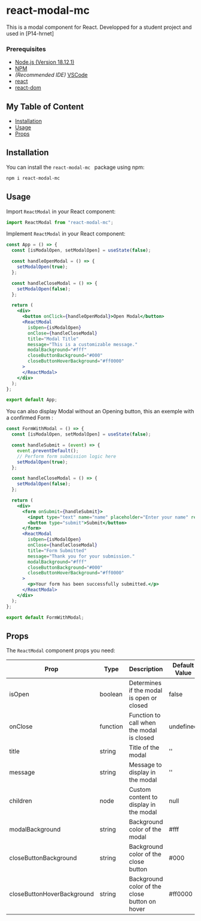 
# react-modal-mc 

This is a modal component for React. Developped for a student project and used in [P14-hrnet]

### Prerequisites

- [Node.js (Version 18.12.1)](https://nodejs.org/en/)
- [NPM](https://www.npmjs.com/)
- *(Recommended IDE)* [VSCode](https://code.visualstudio.com/)
- [react](https://react.dev/)
- [react-dom](https://react.dev/reference/react-dom)

## My Table of Content

- [Installation](#installation)
- [Usage](#usage)
- [Props](#Props)

## Installation

You can install the `react-modal-mc ` package using npm:

```bash
npm i react-modal-mc
```
## Usage

Import `ReactModal` in your React component:

```jsx
import ReactModal from "react-modal-mc";
```	

Implement `ReactModal` in your React component:

```jsx
const App = () => {
  const [isModalOpen, setModalOpen] = useState(false);

  const handleOpenModal = () => {
    setModalOpen(true);
  };

  const handleCloseModal = () => {
    setModalOpen(false);
  };

  return (
    <div>
      <button onClick={handleOpenModal}>Open Modal</button>
      <ReactModal
        isOpen={isModalOpen}
        onClose={handleCloseModal}
        title="Modal Title"
        message="This is a customizable message."
        modalBackground="#fff"
        closeButtonBackground="#000"
        closeButtonHoverBackground="#ff0000"
      >
      </ReactModal>
    </div>
  );
};

export default App;
```

You can also display Modal without an Opening button, this an exemple with a confirmed Form : 

```jsx
const FormWithModal = () => {
  const [isModalOpen, setModalOpen] = useState(false);

  const handleSubmit = (event) => {
    event.preventDefault();
    // Perform form submission logic here
    setModalOpen(true);
  };

  const handleCloseModal = () => {
    setModalOpen(false);
  };

  return (
    <div>
      <form onSubmit={handleSubmit}>
        <input type="text" name="name" placeholder="Enter your name" required />
        <button type="submit">Submit</button>
      </form>
      <ReactModal
        isOpen={isModalOpen}
        onClose={handleCloseModal}
        title="Form Submitted"
        message="Thank you for your submission."
        modalBackground="#fff"
        closeButtonBackground="#000"
        closeButtonHoverBackground="#ff0000"
      >
        <p>Your form has been successfully submitted.</p>
      </ReactModal>
    </div>
  );
};

export default FormWithModal;
```

## Props

The `ReactModal` component props you need:

| Prop | Type | Description | Default Value |
| ---- | ---- | ----------- |  ------------- |
| isOpen | boolean	|Determines if the modal is open or closed	|false | 
| onClose| function	|Function to call when the modal is closed	|undefined | 
|title| 	string|	Title of the modal|	'' | 
| message | string	|Message to display in the modal	|'' |
| children | node	|Custom content to display in the modal	|null |
| modalBackground | string|	Background color of the modal|	#fff|
| closeButtonBackground | string	|Background color of the close button	|#000 |
| closeButtonHoverBackground | string |Background color of the close button on hover |#ff0000 | 
